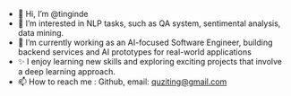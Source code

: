 - 👋 Hi, I’m @tinginde
- 👀 I’m interested in NLP tasks, such as QA system, sentimental analysis, data mining.
- 🌱 I’m currently working as an AI-focused Software Engineer, building backend services and AI prototypes for real-world applications
- ✨ I enjoy learning new skills and exploring exciting projects that involve a deep learning approach. 
- 📫 How to reach me : Github, email: quziting@gmail.com

<!---
tinginde/tinginde is a ✨ special ✨ repository because its `README.md` (this file) appears on your GitHub profile.
You can click the Preview link to take a look at your changes.
--->
